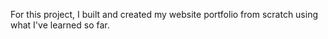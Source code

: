 For this project, I built and created my website portfolio from scratch using what I've learned so far.
